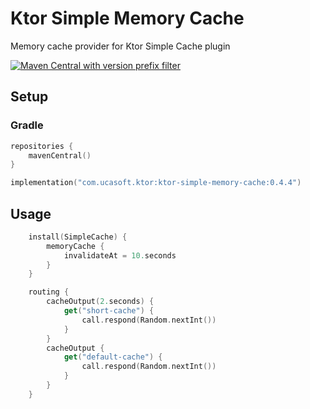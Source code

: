 # Ktor Simple Memory Cache
Memory cache provider for Ktor Simple Cache plugin

[![Maven Central with version prefix filter](https://img.shields.io/maven-central/v/com.ucasoft.ktor/ktor-simple-memory-cache/0.4.4?color=blue)](https://search.maven.org/artifact/com.ucasoft.ktor/ktor-simple-memory-cache/0.4.4/jar)
## Setup
### Gradle
```kotlin
repositories {
    mavenCentral()
}

implementation("com.ucasoft.ktor:ktor-simple-memory-cache:0.4.4")
```
## Usage
```kotlin
    install(SimpleCache) {
        memoryCache {
            invalidateAt = 10.seconds
        }
    }

    routing {
        cacheOutput(2.seconds) {
            get("short-cache") {
                call.respond(Random.nextInt())
            }
        }
        cacheOutput {
            get("default-cache") {
                call.respond(Random.nextInt())
            }
        }
    }
```